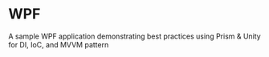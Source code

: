 # WPF
A sample WPF application demonstrating best practices using Prism &amp; Unity for DI, IoC, and MVVM pattern

